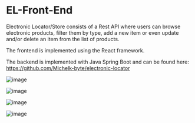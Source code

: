 # EL-Front-End
Electronic Locator/Store consists of a Rest API where users can browse electronic products, filter them by type, add a new item or even update and/or delete an item from the list of products.

The frontend is implemented using the React framework.

The backend is implemented with Java Spring Boot and can be found here: https://github.com/Michelk-byte/electronic-locator

![image](https://user-images.githubusercontent.com/71327414/118353191-de441a80-b56d-11eb-95be-3faadbf14b2d.png)

![image](https://user-images.githubusercontent.com/71327414/118353317-66c2bb00-b56e-11eb-888e-6a45b1fd0354.png)

![image](https://user-images.githubusercontent.com/71327414/118353322-69251500-b56e-11eb-939f-8390ca2f94b8.png)

![image](https://user-images.githubusercontent.com/71327414/118353362-8b1e9780-b56e-11eb-9334-ed9849c52a14.png)

